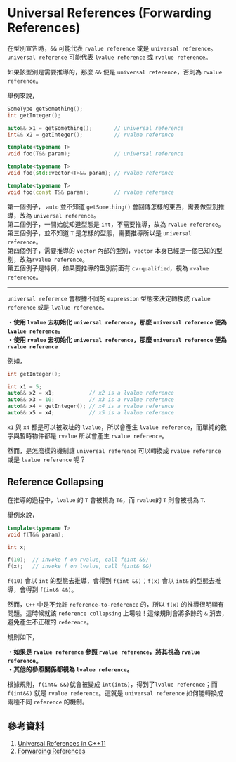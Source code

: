 # Universal References (Forwarding References)

在型別宣告時，`&&` 可能代表 `rvalue reference` 或是 `universal reference`。`universal reference` 可能代表 `lvalue reference` 或 `rvalue reference`。

如果該型別是需要推導的，那麼 `&&` 便是 `universal reference`，否則為 `rvalue reference`。

舉例來說，
```cpp
SomeType getSomething();
int getInteger();

auto&& x1 = getSomething();       // universal reference
int&& x2 = getInteger();          // rvalue reference

template<typename T>
void foo(T&& param);              // universal reference

template<typename T>
void foo(std::vector<T>&& param); // rvalue reference

template<typename T>
void foo(const T&& param);        // rvalue reference
```

第一個例子， `auto` 並不知道 `getSomething()` 會回傳怎樣的東西，需要做型別推導，故為 `universal reference`。</br>
第二個例子，一開始就知道型態是 `int`，不需要推導，故為 `rvalue reference`。</br>
第三個例子，並不知道 `T` 是怎樣的型態，需要推導所以是 `universal reference`。</br>
第四個例子，需要推導的 `vector` 內部的型別，`vector` 本身已經是一個已知的型別，故為`rvalue reference`。</br>
第五個例子是特例，如果要推導的型別前面有 `cv-qualified`，視為 `rvalue reference`。

---

`universal reference` 會根據不同的 `expression` 型態來決定轉換成 `rvalue reference` 或是 `lvalue reference`。

 **・使用 `lvalue` 去初始化 `universal reference`，那麼 `universal reference` 便為 `lvalue reference`。</br>
 ・使用 `rvalue` 去初始化 `universal reference`，那麼 `universal reference` 便為 `rvalue reference`**

例如，
```cpp
int getInteger();

int x1 = 5;
auto&& x2 = x1;           // x2 is a lvalue reference
auto&& x3 = 10;           // x3 is a rvalue reference
auto&& x4 = getInteger(); // x4 is a rvalue reference
auto&& x5 = x4;           // x5 is a lvalue reference
```

`x1` 與 `x4` 都是可以被取址的 `lvalue`，所以會產生 `lvalue reference`，而單純的數字與暫時物件都是 `rvalue` 所以會產生 `rvalue reference`。

然而，是怎麼樣的機制讓 `universal reference` 可以轉換成 `rvalue reference` 或是 `lvalue reference` 呢？

## Reference Collapsing

在推導的過程中，`lvalue` 的 `T` 會被視為 `T&`，而 `rvalue`的 `T` 則會被視為 `T`.

舉例來說，
```cpp
template<typename T>
void f(T&& param);

int x;

f(10);  // invoke f on rvalue, call f(int &&)
f(x);   // invoke f on lvalue, call f(int& &&)
```
`f(10)` 會以 `int` 的型態去推導，會得到 `f(int &&)`；`f(x)` 會以 `int&` 的型態去推導，會得到 `f(int& &&)`。

然而，`C++` 中是不允許 `reference-to-reference` 的，所以 `f(x)` 的推導很明顯有問題。這時候就該 `reference collapsing` 上場啦！這條規則會將多餘的 `&` 消去，避免產生不正確的 `reference`。

規則如下，

**・如果是 `rvalue reference` 參照 `rvalue reference`，將其視為 `rvalue reference`。</br>
・其他的參照關係都視為 `lvalue reference`。</br>**

根據規則，`f(int& &&)`就會被變成 `int(int&)`，得到了`lvalue reference`；而 `f(int&&)` 就是 `rvalue reference`。這就是 `universal reference` 如何能轉換成兩種不同 `reference` 的機制。


## 參考資料

1. [Universal References in C++11](https://isocpp.org/blog/2012/11/universal-references-in-c11-scott-meyers)
2. [Forwarding References](https://stackoverflow.com/questions/33904462/whats-the-standard-official-name-for-universal-references)
